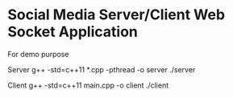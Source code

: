 # Social Media Server/Client Web Socket Application

For demo purpose

Server
g++ -std=c++11 *.cpp -pthread -o server
./server

Client
g++ -std=c++11 main.cpp -o client
./client
